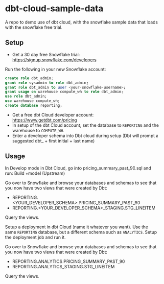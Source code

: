 # dbt-cloud-sample-data
A repo to demo use of dbt cloud, with the snowflake sample data that loads with the snowflake free trial.

## Setup

* Get a 30 day free Snowflake trial: https://signup.snowflake.com/developers

Run the following in your new Snowflake account:
```sql
create role dbt_admin;
grant role sysadmin to role dbt_admin;
grant role dbt_admin to user <your-snowflake-username>;
grant usage on warehouse compute_wh to role dbt_admin;
use role dbt_admin;
use warehouse compute_wh;
create database reporting;
```

* Get a free dbt Cloud developer account: https://www.getdbt.com/pricing
* In setup of the dbt Cloud account, set the database to `REPORTING` and the warehouse to `COMPUTE_WH`.
* Enter a developer schema into Dbt cloud during setup (Dbt will prompt a suggested dbt_ + first initial + last name)

## Usage

In Develop mode in Dbt Cloud, go into pricing_summary_past_90.sql and run:
    Build +model (Upstream)

Go over to Snowflake and browse your databases and schemas to see that you now have two views that were created by Dbt:
* REPORTING.<YOUR_DEVELOPER_SCHEMA>.PRICING_SUMMARY_PAST_90
* REPORTING.<YOUR_DEVELOPER_SCHEMA>_STAGING.STG_LINEITEM

Query the views.

Setup a deployment in dbt Cloud (name it whatever you want).  Use the same `REPORTING` database, but a different schema such as `ANALYTICS`. Setup the deployment job and run it.

Go over to Snowflake and browse your databases and schemas to see that you now have two views that were created by Dbt:
* REPORTING.ANALYTICS.PRICING_SUMMARY_PAST_90
* REPORTING.ANALYTICS_STAGING.STG_LINEITEM

Query the views.
